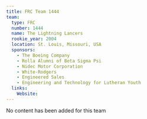 ```yaml
---
title: FRC Team 1444
team:
  type: FRC
  number: 1444
  name: The Lightning Lancers
  rookie_year: 2004
  location: St. Louis, Missouri, USA
  sponsors:
    - The Boeing Company
    - Rolla Alumni of Beta Sigma Psi
    - Nidec Motor Corporation
    - White-Rodgers
    - Engineered Sales
    - Engineering and Technology for Lutheran Youth
  links:
    Website: 
---
```

No content has been added for this team
